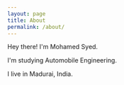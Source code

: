 ```yaml
---
layout: page
title: About
permalink: /about/
---
```


Hey there! I'm Mohamed Syed.

I'm studying Automobile Engineering.

I live in Madurai, India.


